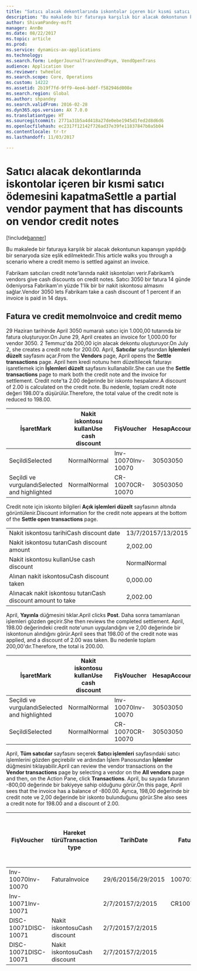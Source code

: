 ```yaml
---
title: "Satıcı alacak dekontlarında iskontolar içeren bir kısmi satıcı ödemesini kapatma"
description: "Bu makalede bir faturaya karşılık bir alacak dekontunun kapanışın yapıldığı bir senaryoda size eşlik edilmektedir."
author: ShivamPandey-msft
manager: AnnBe
ms.date: 08/22/2017
ms.topic: article
ms.prod: 
ms.service: dynamics-ax-applications
ms.technology: 
ms.search.form: LedgerJournalTransVendPaym, VendOpenTrans
audience: Application User
ms.reviewer: twheeloc
ms.search.scope: Core, Operations
ms.custom: 14222
ms.assetid: 2b19f7fd-9ff9-4ee4-bddf-f582946d008e
ms.search.region: Global
ms.author: shpandey
ms.search.validFrom: 2016-02-28
ms.dyn365.ops.version: AX 7.0.0
ms.translationtype: HT
ms.sourcegitcommit: 2771a31b5a4d418a27de0ebe1945d1fed2d8d6d6
ms.openlocfilehash: ec2317f12142f726ad37e39fe11837847b0a5b04
ms.contentlocale: tr-tr
ms.lasthandoff: 11/03/2017

---
```


# <a name="settle-a-partial-vendor-payment-that-has-discounts-on-vendor-credit-notes"></a><span data-ttu-id="e4dfe-103">Satıcı alacak dekontlarında iskontolar içeren bir kısmi satıcı ödemesini kapatma</span><span class="sxs-lookup"><span data-stu-id="e4dfe-103">Settle a partial vendor payment that has discounts on vendor credit notes</span></span>

[!include[banner](../includes/banner.md)]


<span data-ttu-id="e4dfe-104">Bu makalede bir faturaya karşılık bir alacak dekontunun kapanışın yapıldığı bir senaryoda size eşlik edilmektedir.</span><span class="sxs-lookup"><span data-stu-id="e4dfe-104">This article walks you through a scenario where a credit memo is settled against an invoice.</span></span>

<span data-ttu-id="e4dfe-105">Fabrikam satıcıları credit note'larında nakit iskontoları verir.</span><span class="sxs-lookup"><span data-stu-id="e4dfe-105">Fabrikam’s vendors give cash discounts on credit notes.</span></span> <span data-ttu-id="e4dfe-106">Satıcı 3050 bir fatura 14 günde ödeniyorsa Fabrikam'ın yüzde 1'lik bir bir nakit iskontosu almasını sağlar.</span><span class="sxs-lookup"><span data-stu-id="e4dfe-106">Vendor 3050 lets Fabrikam take a cash discount of 1 percent if an invoice is paid in 14 days.</span></span>

## <a name="invoice-and-credit-memo"></a><span data-ttu-id="e4dfe-107">Fatura ve credit memo</span><span class="sxs-lookup"><span data-stu-id="e4dfe-107">Invoice and credit memo</span></span>
<span data-ttu-id="e4dfe-108">29 Haziran tarihinde April 3050 numaralı satıcı için 1.000,00 tutarında bir fatura oluşturuyor.</span><span class="sxs-lookup"><span data-stu-id="e4dfe-108">On June 29, April creates an invoice for 1,000.00 for vendor 3050.</span></span> <span data-ttu-id="e4dfe-109">2 Temmuz'da 200,00 için alacak dekontu oluşturuyor.</span><span class="sxs-lookup"><span data-stu-id="e4dfe-109">On July 2, she creates a credit note for 200.00.</span></span> <span data-ttu-id="e4dfe-110">April, **Satıcılar** sayfasından **İşlemleri düzelt** sayfasını açar.</span><span class="sxs-lookup"><span data-stu-id="e4dfe-110">From the **Vendors** page, April opens the **Settle transactions** page.</span></span> <span data-ttu-id="e4dfe-111">April hem kredi notunu hem düzeltilecek faturayı işaretlemek için **İşlemleri düzelt** sayfasını kullanabilir.</span><span class="sxs-lookup"><span data-stu-id="e4dfe-111">She can use the **Settle transactions** page to mark both the credit note and the invoice for settlement.</span></span> <span data-ttu-id="e4dfe-112">Credit note'ta 2.00 değerinde bir iskonto hespalanır.</span><span class="sxs-lookup"><span data-stu-id="e4dfe-112">A discount of 2.00 is calculated on the credit note.</span></span> <span data-ttu-id="e4dfe-113">Bu nedenle, toplam credit note değeri 198.00'a düşürülür.</span><span class="sxs-lookup"><span data-stu-id="e4dfe-113">Therefore, the total value of the credit note is reduced to 198.00.</span></span>

| <span data-ttu-id="e4dfe-114">İşaret</span><span class="sxs-lookup"><span data-stu-id="e4dfe-114">Mark</span></span>                     | <span data-ttu-id="e4dfe-115">Nakit iskontosu kullan</span><span class="sxs-lookup"><span data-stu-id="e4dfe-115">Use cash discount</span></span> | <span data-ttu-id="e4dfe-116">Fiş</span><span class="sxs-lookup"><span data-stu-id="e4dfe-116">Voucher</span></span>   | <span data-ttu-id="e4dfe-117">Hesap</span><span class="sxs-lookup"><span data-stu-id="e4dfe-117">Account</span></span> | <span data-ttu-id="e4dfe-118">Tarih</span><span class="sxs-lookup"><span data-stu-id="e4dfe-118">Date</span></span>      | <span data-ttu-id="e4dfe-119">Vade tarihi</span><span class="sxs-lookup"><span data-stu-id="e4dfe-119">Due date</span></span>  | <span data-ttu-id="e4dfe-120">Fatura</span><span class="sxs-lookup"><span data-stu-id="e4dfe-120">Invoice</span></span> | <span data-ttu-id="e4dfe-121">Hareket para birimi cinsinden tutar</span><span class="sxs-lookup"><span data-stu-id="e4dfe-121">Amount in transaction currency</span></span> | <span data-ttu-id="e4dfe-122">Para Birimi</span><span class="sxs-lookup"><span data-stu-id="e4dfe-122">Currency</span></span> | <span data-ttu-id="e4dfe-123">Kapatılacak tutar</span><span class="sxs-lookup"><span data-stu-id="e4dfe-123">Amount to settle</span></span> |
|--------------------------|-------------------|-----------|---------|-----------|-----------|---------|--------------------------------|----------|------------------|
| <span data-ttu-id="e4dfe-124">Seçildi</span><span class="sxs-lookup"><span data-stu-id="e4dfe-124">Selected</span></span>                 | <span data-ttu-id="e4dfe-125">Normal</span><span class="sxs-lookup"><span data-stu-id="e4dfe-125">Normal</span></span>            | <span data-ttu-id="e4dfe-126">Inv-10070</span><span class="sxs-lookup"><span data-stu-id="e4dfe-126">Inv-10070</span></span> | <span data-ttu-id="e4dfe-127">3050</span><span class="sxs-lookup"><span data-stu-id="e4dfe-127">3050</span></span>    | <span data-ttu-id="e4dfe-128">29/6/2015</span><span class="sxs-lookup"><span data-stu-id="e4dfe-128">6/29/2015</span></span> | <span data-ttu-id="e4dfe-129">29/7/2015</span><span class="sxs-lookup"><span data-stu-id="e4dfe-129">7/29/2015</span></span> | <span data-ttu-id="e4dfe-130">10070</span><span class="sxs-lookup"><span data-stu-id="e4dfe-130">10070</span></span>   | <span data-ttu-id="e4dfe-131">-1.000,00</span><span class="sxs-lookup"><span data-stu-id="e4dfe-131">-1,000.00</span></span>                      | <span data-ttu-id="e4dfe-132">ABD Doları</span><span class="sxs-lookup"><span data-stu-id="e4dfe-132">USD</span></span>      | <span data-ttu-id="e4dfe-133">-990,00</span><span class="sxs-lookup"><span data-stu-id="e4dfe-133">-990.00</span></span>          |
| <span data-ttu-id="e4dfe-134">Seçildi ve vurgulandı</span><span class="sxs-lookup"><span data-stu-id="e4dfe-134">Selected and highlighted</span></span> | <span data-ttu-id="e4dfe-135">Normal</span><span class="sxs-lookup"><span data-stu-id="e4dfe-135">Normal</span></span>            | <span data-ttu-id="e4dfe-136">CR-10070</span><span class="sxs-lookup"><span data-stu-id="e4dfe-136">CR-10070</span></span>  | <span data-ttu-id="e4dfe-137">3050</span><span class="sxs-lookup"><span data-stu-id="e4dfe-137">3050</span></span>    | <span data-ttu-id="e4dfe-138">2/7/2015</span><span class="sxs-lookup"><span data-stu-id="e4dfe-138">7/2/2015</span></span>  | <span data-ttu-id="e4dfe-139">29/7/2015</span><span class="sxs-lookup"><span data-stu-id="e4dfe-139">7/29/2015</span></span> |         | <span data-ttu-id="e4dfe-140">200,00</span><span class="sxs-lookup"><span data-stu-id="e4dfe-140">200.00</span></span>                         | <span data-ttu-id="e4dfe-141">ABD Doları</span><span class="sxs-lookup"><span data-stu-id="e4dfe-141">USD</span></span>      | <span data-ttu-id="e4dfe-142">198,00</span><span class="sxs-lookup"><span data-stu-id="e4dfe-142">198.00</span></span>           |

<span data-ttu-id="e4dfe-143">Credit note için iskonto bilgileri **Açık işlemleri düzelt** sayfasının altında görüntülenir.</span><span class="sxs-lookup"><span data-stu-id="e4dfe-143">Discount information for the credit note appears at the bottom of the **Settle open transactions** page.</span></span>

|                              |           |
|------------------------------|-----------|
| <span data-ttu-id="e4dfe-144">Nakit iskontosu tarihi</span><span class="sxs-lookup"><span data-stu-id="e4dfe-144">Cash discount date</span></span>           | <span data-ttu-id="e4dfe-145">13/7/2015</span><span class="sxs-lookup"><span data-stu-id="e4dfe-145">7/13/2015</span></span> |
| <span data-ttu-id="e4dfe-146">Nakit iskontosu tutarı</span><span class="sxs-lookup"><span data-stu-id="e4dfe-146">Cash discount amount</span></span>         | <span data-ttu-id="e4dfe-147">2,00</span><span class="sxs-lookup"><span data-stu-id="e4dfe-147">2.00</span></span>      |
| <span data-ttu-id="e4dfe-148">Nakit iskontosu kullan</span><span class="sxs-lookup"><span data-stu-id="e4dfe-148">Use cash discount</span></span>            | <span data-ttu-id="e4dfe-149">Normal</span><span class="sxs-lookup"><span data-stu-id="e4dfe-149">Normal</span></span>    |
| <span data-ttu-id="e4dfe-150">Alınan nakit iskontosu</span><span class="sxs-lookup"><span data-stu-id="e4dfe-150">Cash discount taken</span></span>          | <span data-ttu-id="e4dfe-151">0,00</span><span class="sxs-lookup"><span data-stu-id="e4dfe-151">0.00</span></span>      |
| <span data-ttu-id="e4dfe-152">Alınacak nakit iskontosu tutarı</span><span class="sxs-lookup"><span data-stu-id="e4dfe-152">Cash discount amount to take</span></span> | <span data-ttu-id="e4dfe-153">2,00</span><span class="sxs-lookup"><span data-stu-id="e4dfe-153">2.00</span></span>      |

<span data-ttu-id="e4dfe-154">April, **Yayınla** düğmesini tıklar.</span><span class="sxs-lookup"><span data-stu-id="e4dfe-154">April clicks **Post**.</span></span> <span data-ttu-id="e4dfe-155">Daha sonra tamamlanan işlemleri gözden geçirir.</span><span class="sxs-lookup"><span data-stu-id="e4dfe-155">She then reviews the completed settlement.</span></span> <span data-ttu-id="e4dfe-156">April, 198.00 değerindeki credit note'unun uygulandığını ve 2,00 değerinde bir iskontonun alındığını görür.</span><span class="sxs-lookup"><span data-stu-id="e4dfe-156">April sees that 198.00 of the credit note was applied, and a discount of 2.00 was taken.</span></span> <span data-ttu-id="e4dfe-157">Bu nedenle toplam 200,00'dır.</span><span class="sxs-lookup"><span data-stu-id="e4dfe-157">Therefore, the total is 200.00.</span></span>

| <span data-ttu-id="e4dfe-158">İşaret</span><span class="sxs-lookup"><span data-stu-id="e4dfe-158">Mark</span></span>                     | <span data-ttu-id="e4dfe-159">Nakit iskontosu kullan</span><span class="sxs-lookup"><span data-stu-id="e4dfe-159">Use cash discount</span></span> | <span data-ttu-id="e4dfe-160">Fiş</span><span class="sxs-lookup"><span data-stu-id="e4dfe-160">Voucher</span></span>   | <span data-ttu-id="e4dfe-161">Hesap</span><span class="sxs-lookup"><span data-stu-id="e4dfe-161">Account</span></span> | <span data-ttu-id="e4dfe-162">Tarih</span><span class="sxs-lookup"><span data-stu-id="e4dfe-162">Date</span></span>      | <span data-ttu-id="e4dfe-163">Vade tarihi</span><span class="sxs-lookup"><span data-stu-id="e4dfe-163">Due date</span></span>  | <span data-ttu-id="e4dfe-164">Fatura</span><span class="sxs-lookup"><span data-stu-id="e4dfe-164">Invoice</span></span>  | <span data-ttu-id="e4dfe-165">Hareket para birimi cinsinden tutar</span><span class="sxs-lookup"><span data-stu-id="e4dfe-165">Amount in transaction currency</span></span> | <span data-ttu-id="e4dfe-166">Para Birimi</span><span class="sxs-lookup"><span data-stu-id="e4dfe-166">Currency</span></span> | <span data-ttu-id="e4dfe-167">Kapatılacak tutar</span><span class="sxs-lookup"><span data-stu-id="e4dfe-167">Amount to settle</span></span> |
|--------------------------|-------------------|-----------|---------|-----------|-----------|----------|--------------------------------|----------|------------------|
| <span data-ttu-id="e4dfe-168">Seçildi ve vurgulandı</span><span class="sxs-lookup"><span data-stu-id="e4dfe-168">Selected and highlighted</span></span> | <span data-ttu-id="e4dfe-169">Normal</span><span class="sxs-lookup"><span data-stu-id="e4dfe-169">Normal</span></span>            | <span data-ttu-id="e4dfe-170">Inv-10070</span><span class="sxs-lookup"><span data-stu-id="e4dfe-170">Inv-10070</span></span> | <span data-ttu-id="e4dfe-171">3050</span><span class="sxs-lookup"><span data-stu-id="e4dfe-171">3050</span></span>    | <span data-ttu-id="e4dfe-172">29/6/2015</span><span class="sxs-lookup"><span data-stu-id="e4dfe-172">6/29/2015</span></span> | <span data-ttu-id="e4dfe-173">29/7/2015</span><span class="sxs-lookup"><span data-stu-id="e4dfe-173">7/29/2015</span></span> | <span data-ttu-id="e4dfe-174">10070</span><span class="sxs-lookup"><span data-stu-id="e4dfe-174">10070</span></span>    | <span data-ttu-id="e4dfe-175">-1.000,00</span><span class="sxs-lookup"><span data-stu-id="e4dfe-175">-1,000.00</span></span>                      | <span data-ttu-id="e4dfe-176">ABD Doları</span><span class="sxs-lookup"><span data-stu-id="e4dfe-176">USD</span></span>      | <span data-ttu-id="e4dfe-177">-200,00</span><span class="sxs-lookup"><span data-stu-id="e4dfe-177">-200.00</span></span>          |
| <span data-ttu-id="e4dfe-178">Seçildi</span><span class="sxs-lookup"><span data-stu-id="e4dfe-178">Selected</span></span>                 | <span data-ttu-id="e4dfe-179">Normal</span><span class="sxs-lookup"><span data-stu-id="e4dfe-179">Normal</span></span>            | <span data-ttu-id="e4dfe-180">CR-10070</span><span class="sxs-lookup"><span data-stu-id="e4dfe-180">CR-10070</span></span>  | <span data-ttu-id="e4dfe-181">3050</span><span class="sxs-lookup"><span data-stu-id="e4dfe-181">3050</span></span>    | <span data-ttu-id="e4dfe-182">2/7/2015</span><span class="sxs-lookup"><span data-stu-id="e4dfe-182">7/2/2015</span></span>  | <span data-ttu-id="e4dfe-183">29/7/2015</span><span class="sxs-lookup"><span data-stu-id="e4dfe-183">7/29/2015</span></span> | <span data-ttu-id="e4dfe-184">CR-10070</span><span class="sxs-lookup"><span data-stu-id="e4dfe-184">CR-10070</span></span> | <span data-ttu-id="e4dfe-185">200,00</span><span class="sxs-lookup"><span data-stu-id="e4dfe-185">200.00</span></span>                         | <span data-ttu-id="e4dfe-186">ABD Doları</span><span class="sxs-lookup"><span data-stu-id="e4dfe-186">USD</span></span>      | <span data-ttu-id="e4dfe-187">198,00</span><span class="sxs-lookup"><span data-stu-id="e4dfe-187">198.00</span></span>           |

<span data-ttu-id="e4dfe-188">April, **Tüm satıcılar** sayfasını seçerek **Satıcı işlemleri** sayfasındaki satıcı işlemlerini gözden geçirebilir ve ardından İşlem Panosundan **İşlemler** düğmesini tıklayabilir.</span><span class="sxs-lookup"><span data-stu-id="e4dfe-188">April can review the vendor transactions on the **Vendor transactions** page by selecting a vendor on the **All vendors** page and then, on the Action Pane, click **Transactions**.</span></span> <span data-ttu-id="e4dfe-189">April, bu sayada faturanın -800,00 değerinde bir bakiyeye sahip olduğunu görür.</span><span class="sxs-lookup"><span data-stu-id="e4dfe-189">On this page, April sees that the invoice has a balance of -800.00.</span></span> <span data-ttu-id="e4dfe-190">Ayrıca, 198,00 değerinde bir credit note ve 2,00 değerinde bir iskonto bulunduğunu görür.</span><span class="sxs-lookup"><span data-stu-id="e4dfe-190">She also sees a credit note for 198.00 and a discount of 2.00.</span></span>

| <span data-ttu-id="e4dfe-191">Fiş</span><span class="sxs-lookup"><span data-stu-id="e4dfe-191">Voucher</span></span>    | <span data-ttu-id="e4dfe-192">Hareket türü</span><span class="sxs-lookup"><span data-stu-id="e4dfe-192">Transaction type</span></span> | <span data-ttu-id="e4dfe-193">Tarih</span><span class="sxs-lookup"><span data-stu-id="e4dfe-193">Date</span></span>      | <span data-ttu-id="e4dfe-194">Fatura</span><span class="sxs-lookup"><span data-stu-id="e4dfe-194">Invoice</span></span> | <span data-ttu-id="e4dfe-195">Hareket para birimi borcundaki tutar</span><span class="sxs-lookup"><span data-stu-id="e4dfe-195">Amount in transaction currency debit</span></span> | <span data-ttu-id="e4dfe-196">Hareket para birimi alacağındaki tutar</span><span class="sxs-lookup"><span data-stu-id="e4dfe-196">Amount in transaction currency credit</span></span> | <span data-ttu-id="e4dfe-197">Kalan</span><span class="sxs-lookup"><span data-stu-id="e4dfe-197">Balance</span></span> | <span data-ttu-id="e4dfe-198">Para Birimi</span><span class="sxs-lookup"><span data-stu-id="e4dfe-198">Currency</span></span> |
|------------|------------------|-----------|---------|--------------------------------------|---------------------------------------|---------|----------|
| <span data-ttu-id="e4dfe-199">Inv-10070</span><span class="sxs-lookup"><span data-stu-id="e4dfe-199">Inv-10070</span></span>  | <span data-ttu-id="e4dfe-200">Fatura</span><span class="sxs-lookup"><span data-stu-id="e4dfe-200">Invoice</span></span>          | <span data-ttu-id="e4dfe-201">29/6/2015</span><span class="sxs-lookup"><span data-stu-id="e4dfe-201">6/29/2015</span></span> | <span data-ttu-id="e4dfe-202">10070</span><span class="sxs-lookup"><span data-stu-id="e4dfe-202">10070</span></span>   |                                      | <span data-ttu-id="e4dfe-203">1.000,00</span><span class="sxs-lookup"><span data-stu-id="e4dfe-203">1,000.00</span></span>                              | <span data-ttu-id="e4dfe-204">-800,00</span><span class="sxs-lookup"><span data-stu-id="e4dfe-204">-800.00</span></span> | <span data-ttu-id="e4dfe-205">ABD Doları</span><span class="sxs-lookup"><span data-stu-id="e4dfe-205">USD</span></span>      |
| <span data-ttu-id="e4dfe-206">Inv-10071</span><span class="sxs-lookup"><span data-stu-id="e4dfe-206">Inv-10071</span></span>  |                  | <span data-ttu-id="e4dfe-207">2/7/2015</span><span class="sxs-lookup"><span data-stu-id="e4dfe-207">7/2/2015</span></span>  | <span data-ttu-id="e4dfe-208">CR10071</span><span class="sxs-lookup"><span data-stu-id="e4dfe-208">CR10071</span></span> | <span data-ttu-id="e4dfe-209">200,00</span><span class="sxs-lookup"><span data-stu-id="e4dfe-209">200.00</span></span>                               |                                       | <span data-ttu-id="e4dfe-210">0,00</span><span class="sxs-lookup"><span data-stu-id="e4dfe-210">0.00</span></span>    | <span data-ttu-id="e4dfe-211">ABD Doları</span><span class="sxs-lookup"><span data-stu-id="e4dfe-211">USD</span></span>      |
| <span data-ttu-id="e4dfe-212">DISC-10071</span><span class="sxs-lookup"><span data-stu-id="e4dfe-212">DISC-10071</span></span> |  <span data-ttu-id="e4dfe-213">Nakit iskontosu</span><span class="sxs-lookup"><span data-stu-id="e4dfe-213">Cash discount</span></span>   | <span data-ttu-id="e4dfe-214">2/7/2015</span><span class="sxs-lookup"><span data-stu-id="e4dfe-214">7/2/2015</span></span>  |         | <span data-ttu-id="e4dfe-215">2,00</span><span class="sxs-lookup"><span data-stu-id="e4dfe-215">2.00</span></span>                                 |                                       | <span data-ttu-id="e4dfe-216">0,00</span><span class="sxs-lookup"><span data-stu-id="e4dfe-216">0.00</span></span>    | <span data-ttu-id="e4dfe-217">ABD Doları</span><span class="sxs-lookup"><span data-stu-id="e4dfe-217">USD</span></span>      |
| <span data-ttu-id="e4dfe-218">DISC-10071</span><span class="sxs-lookup"><span data-stu-id="e4dfe-218">DISC-10071</span></span> |  <span data-ttu-id="e4dfe-219">Nakit iskontosu</span><span class="sxs-lookup"><span data-stu-id="e4dfe-219">Cash discount</span></span>   | <span data-ttu-id="e4dfe-220">2/7/2015</span><span class="sxs-lookup"><span data-stu-id="e4dfe-220">7/2/2015</span></span>  |         |                                      | <span data-ttu-id="e4dfe-221">2,00</span><span class="sxs-lookup"><span data-stu-id="e4dfe-221">2.00</span></span>                                  | <span data-ttu-id="e4dfe-222">0,00</span><span class="sxs-lookup"><span data-stu-id="e4dfe-222">0.00</span></span>    | <span data-ttu-id="e4dfe-223">ABD Doları</span><span class="sxs-lookup"><span data-stu-id="e4dfe-223">USD</span></span>      |






